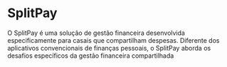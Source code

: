 # SplitPay
O SplitPay é uma solução de gestão financeira desenvolvida especificamente para casais que compartilham despesas. Diferente dos aplicativos convencionais de finanças pessoais, o SplitPay aborda os desafios específicos da gestão financeira compartilhada
